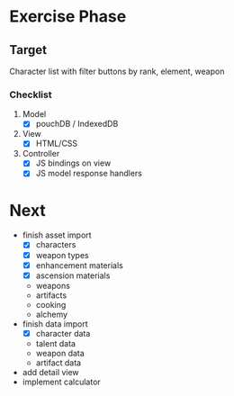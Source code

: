 # Exercise Phase
## Target
Character list with filter buttons by rank, element, weapon
### Checklist
1. Model
    - [x] pouchDB / IndexedDB
2. View
    - [x] HTML/CSS
3. Controller
    - [x] JS bindings on view
    - [x] JS model response handlers

# Next
+ finish asset import
  - [x] characters
  - [x] weapon types
  - [x] enhancement materials
  - [x] ascension materials
  - weapons
  - artifacts
  - cooking
  - alchemy
+ finish data import
  - [x] character data
  - talent data
  - weapon data
  - artifact data
+ add detail view
+ implement calculator